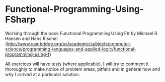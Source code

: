 Functional-Programming-Using-FSharp
===================================

Working through the book Functional Programming Using F# by Michael R. Hansen and Hans Rischel (http://www.cambridge.org/us/academic/subjects/computer-science/programming-languages-and-applied-logic/functional-programming-using-f)

All exercices will have tests (where applicable), I will try to comment it thoroughly to make notice of problem areas, pitfalls and in general how and why I arrived at a particular solution.
